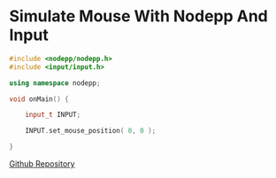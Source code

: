 # Simulate Mouse With Nodepp And Input

```cpp
#include <nodepp/nodepp.h>
#include <input/input.h>

using namespace nodepp;

void onMain() {

    input_t INPUT;

    INPUT.set_mouse_position( 0, 0 );

}
```

[Github Repository](https://github.com/NodeppOficial/nodepp-input)